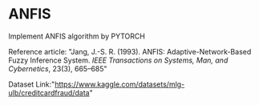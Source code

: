 # ANFIS
Implement ANFIS algorithm by PYTORCH


Reference article: "Jang, J.-S. R. (1993). ANFIS: Adaptive-Network-Based Fuzzy Inference System. *IEEE Transactions on Systems, Man, and Cybernetics*, 23(3), 665–685"


Dataset Link:"https://www.kaggle.com/datasets/mlg-ulb/creditcardfraud/data"
